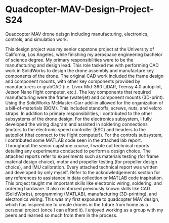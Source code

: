 # Quadcopter-MAV-Design-Project-S24
Quadcopter MAV drone deisgn including manufacturing, electronics, controls, and simulation work.

This design project was my senior capstone project at the University of California, Los Angeles, while finishing my
aerospace engineering bachelor of science degree.
My primary responsibilities were to be the manufacturing and design lead. This role tasked me with performing CAD work
in SolidWorks to design the drone assembly and manufacture key components of the drone. The original CAD work included
the frame design and component mounts, with other key components provided by manufacturers or grabCAD (i.e. Livox Mid-360
LiDAR, Teensy 4.0 autopilot, Jetson Nano flight computer, etc.). The key components that required manufacturing were the
frame (waterjet) and component mounts (3D-print). Using the SolidWorks McMaster-Carr add-in allowed for the organization
of a bill-of-materials (BOM). This included standoffs, screws, nuts, and velcro straps.
In addition to primary responsibilities, I contributed to the other subsystems of the drone design. For the electronics
subsystem, I fully developed the wiring diagram and assisted in soldering connections (motors to the electronic speed
controller (ESC) and headers to the autopilot (that connect to the flight computer)). For the controls subsystem, I
contributed some MATLAB code seen in the attached lab report. 
Throughout the senior capstone course, I wrote out technical reports detailing any experiments conducted to perform a
design choice. The attached reports refer to experiments such as materials testing (for frame material design choice),
motor and propeller testing (for propeller design choice), and IMU calibration. Every attached technical report was
written and developed by only myself. Refer to the acknowledgements section for any references to assistance in data
collection or MATLAB code inspiration.
This project taught me important skills like electronic wiring, soldering, and ordering hardware. It also reinforced previously 
known skills like CAD (SolidWorks), programming (MATLAB), manufacturing (3D-printing), and electronics wiring. This was my
first exposure to quadcopter MAV design, which has inspired me to create drones in the future from home as a personal project
(once I can afford it). I enjoyed working as a group with my peers and learned so much from them in the process.

